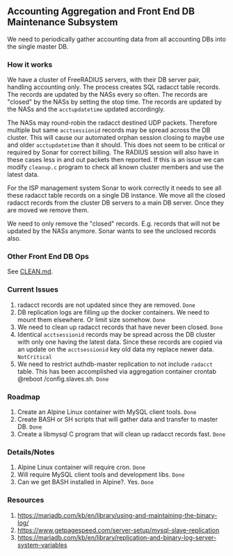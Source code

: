 ## Accounting Aggregation and Front End DB Maintenance Subsystem

We need to periodically gather accounting data from all accounting DBs into the single master DB.

### How it works

We have a cluster of FreeRADIUS servers, with their DB server pair, handling accounting only. The process creates SQL radacct table records. The records are updated by the NASs every so often. The records are "closed" by the NASs by setting the stop time. The records are updated by the NASs and the ```acctupdatetime``` updated accordingly.

The NASs may round-robin the radacct destined UDP packets. Therefore multiple but same ```acctsessionid``` records may be spread across the DB cluster. This will cause our automated orphan session closing to maybe use and older ```acctupdatetime``` than it should. This does not seem to be critical or required by Sonar for correct billing. The RADIUS session will also have in these cases less in and out packets then reported. If this is an issue we can modify ```cleanup.c``` program to check all known cluster members and use the latest data. 

For the ISP management system Sonar to work correctly it needs to see all these radacct table records on a single DB instance. We move all the closed radacct records from the cluster DB servers to a main DB server. Once they are moved we remove them.

We need to only remove the "closed" records. E.g. records that will not be updated by the NASs anymore. Sonar wants to
see the unclosed records also. 

### Other Front End DB Ops

See [CLEAN.md](CLEAN.md).

### Current Issues

 1. radacct records are not updated since they are removed. ```Done```
 1. DB replication logs are filling up the docker containers. We need to mount them elsewhere. Or limit size somehow. ```Done```
 1. We need to clean up radacct records that have never been closed. ```Done```
 1. Identical ```acctsessionid``` records may be spread across the DB cluster with only one having the latest data. Since
 these records are copied via an update on the ```acctsessionid``` key old data my replace newer data. ```NotCritical```
 1. We need to restrict authdb-master replication to not include ```radacct``` table. This has been accomplished
 via aggregation container crontab @reboot /config.slaves.sh. ```Done```

### Roadmap

 1. Create an Alpine Linux container with MySQL client tools. ```Done```
 1. Create BASH or SH scripts that will gather data and transfer to master DB. ```Done```
 1. Create a libmysql C program that will clean up radacct records fast. ```Done```
 
### Details/Notes

 1. Alpine Linux container will require cron. ```Done```
 1. Will require MySQL client tools and development libs. ```Done```
 1. Can we get BASH installed in Alpine?. Yes. ```Done```
 
 ### Resources
 
 1. https://mariadb.com/kb/en/library/using-and-maintaining-the-binary-log/
 1. https://www.getpagespeed.com/server-setup/mysql-slave-replication
 1. https://mariadb.com/kb/en/library/replication-and-binary-log-server-system-variables
